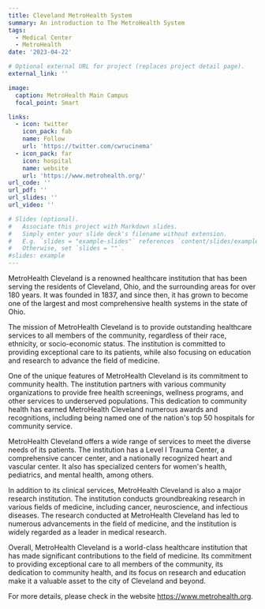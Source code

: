 ```yaml
---
title: Cleveland MetroHealth System
summary: An introduction to The MetroHealth System
tags:
  - Medical Center
  - MetroHealth
date: '2023-04-22'

# Optional external URL for project (replaces project detail page).
external_link: ''

image:
  caption: MetroHealth Main Campus
  focal_point: Smart

links:
  - icon: twitter
    icon_pack: fab
    name: Follow
    url: 'https://twitter.com/cwrucinema'
  - icon_pack: far
    icon: hospital
    name: website
    url: 'https://www.metrohealth.org/'
url_code: ''
url_pdf: ''
url_slides: ''
url_video: ''

# Slides (optional).
#   Associate this project with Markdown slides.
#   Simply enter your slide deck's filename without extension.
#   E.g. `slides = "example-slides"` references `content/slides/example-slides.md`.
#   Otherwise, set `slides = ""`.
#slides: example
---
```


MetroHealth Cleveland is a renowned healthcare institution that has been serving the residents of Cleveland, Ohio, and the surrounding areas for over 180 years. It was founded in 1837, and since then, it has grown to become one of the largest and most comprehensive health systems in the state of Ohio.


The mission of MetroHealth Cleveland is to provide outstanding healthcare services to all members of the community, regardless of their race, ethnicity, or socio-economic status. The institution is committed to providing exceptional care to its patients, while also focusing on education and research to advance the field of medicine.


One of the unique features of MetroHealth Cleveland is its commitment to community health. The institution partners with various community organizations to provide free health screenings, wellness programs, and other services to underserved populations. This dedication to community health has earned MetroHealth Cleveland numerous awards and recognitions, including being named one of the nation's top 50 hospitals for community service.


MetroHealth Cleveland offers a wide range of services to meet the diverse needs of its patients. The institution has a Level I Trauma Center, a comprehensive cancer center, and a nationally recognized heart and vascular center. It also has specialized centers for women's health, pediatrics, and mental health, among others.


In addition to its clinical services, MetroHealth Cleveland is also a major research institution. The institution conducts groundbreaking research in various fields of medicine, including cancer, neuroscience, and infectious diseases. The research conducted at MetroHealth Cleveland has led to numerous advancements in the field of medicine, and the institution is widely regarded as a leader in medical research.


Overall, MetroHealth Cleveland is a world-class healthcare institution that has made significant contributions to the field of medicine. Its commitment to providing exceptional care to all members of the community, its dedication to community health, and its focus on research and education make it a valuable asset to the city of Cleveland and beyond.

For more details, please check in the website https://www.metrohealth.org.